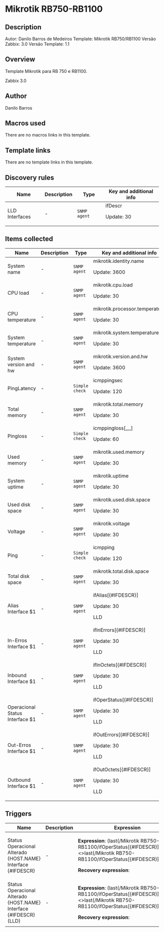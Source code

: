 # Mikrotik RB750-RB1100

## Description

Autor: Danilo Barros de Medeiros Template: Mikrotik RB750/RB1100 Versão Zabbix: 3.0 Versão Template: 1.1

## Overview

Template Mikrotik para RB 750 e RB1100.


Zabbix 3.0


 



## Author

Danilo Barros

## Macros used

There are no macros links in this template.

## Template links

There are no template links in this template.

## Discovery rules

|Name|Description|Type|Key and additional info|
|----|-----------|----|----|
|LLD Interfaces|<p>-</p>|`SNMP agent`|ifDescr<p>Update: 30</p>|


## Items collected

|Name|Description|Type|Key and additional info|
|----|-----------|----|----|
|System name|<p>-</p>|`SNMP agent`|mikrotik.identity.name<p>Update: 3600</p>|
|CPU load|<p>-</p>|`SNMP agent`|mikrotik.cpu.load<p>Update: 30</p>|
|CPU temperature|<p>-</p>|`SNMP agent`|mikrotik.processor.temperature<p>Update: 30</p>|
|System temperature|<p>-</p>|`SNMP agent`|mikrotik.system.temperature<p>Update: 30</p>|
|System version and hw|<p>-</p>|`SNMP agent`|mikrotik.version.and.hw<p>Update: 3600</p>|
|PingLatency|<p>-</p>|`Simple check`|icmppingsec<p>Update: 120</p>|
|Total memory|<p>-</p>|`SNMP agent`|mikrotik.total.memory<p>Update: 30</p>|
|Pingloss|<p>-</p>|`Simple check`|icmppingloss[,,,,]<p>Update: 60</p>|
|Used memory|<p>-</p>|`SNMP agent`|mikrotik.used.memory<p>Update: 30</p>|
|System uptime|<p>-</p>|`SNMP agent`|mikrotik.uptime<p>Update: 30</p>|
|Used disk space|<p>-</p>|`SNMP agent`|mikrotik.used.disk.space<p>Update: 30</p>|
|Voltage|<p>-</p>|`SNMP agent`|mikrotik.voltage<p>Update: 30</p>|
|Ping|<p>-</p>|`Simple check`|icmpping<p>Update: 120</p>|
|Total disk space|<p>-</p>|`SNMP agent`|mikrotik.total.disk.space<p>Update: 30</p>|
|Alias Interface $1|<p>-</p>|`SNMP agent`|ifAlias[{#IFDESCR}]<p>Update: 30</p><p>LLD</p>|
|In-Erros Interface $1|<p>-</p>|`SNMP agent`|ifInErrors[{#IFDESCR}]<p>Update: 30</p><p>LLD</p>|
|Inbound Interface $1|<p>-</p>|`SNMP agent`|ifInOctets[{#IFDESCR}]<p>Update: 30</p><p>LLD</p>|
|Operacional Status Interface $1|<p>-</p>|`SNMP agent`|ifOperStatus[{#IFDESCR}]<p>Update: 30</p><p>LLD</p>|
|Out-Erros Interface $1|<p>-</p>|`SNMP agent`|ifOutErrors[{#IFDESCR}]<p>Update: 30</p><p>LLD</p>|
|Outbound Interface $1|<p>-</p>|`SNMP agent`|ifOutOctets[{#IFDESCR}]<p>Update: 30</p><p>LLD</p>|


## Triggers

|Name|Description|Expression|Priority|
|----|-----------|----------|--------|
|Status Operacional Alterado {HOST.NAME} Interface {#IFDESCR}|<p>-</p>|<p>**Expression**: (last(/Mikrotik RB750-RB1100/ifOperStatus[{#IFDESCR}],#1)<>last(/Mikrotik RB750-RB1100/ifOperStatus[{#IFDESCR}],#2))=1</p><p>**Recovery expression**: </p>|information|
|Status Operacional Alterado {HOST.NAME} Interface {#IFDESCR} (LLD)|<p>-</p>|<p>**Expression**: (last(/Mikrotik RB750-RB1100/ifOperStatus[{#IFDESCR}],#1)<>last(/Mikrotik RB750-RB1100/ifOperStatus[{#IFDESCR}],#2))=1</p><p>**Recovery expression**: </p>|information|
